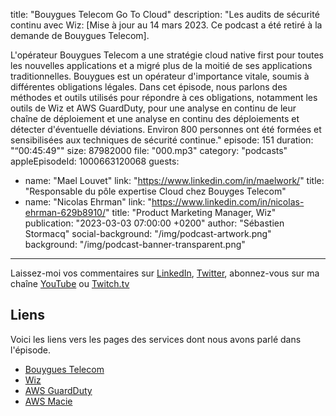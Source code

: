 title: "Bouygues Telecom Go To Cloud"
description: "Les audits de sécurité continu avec Wiz: [Mise à jour au 14 mars 2023. Ce podcast a été retiré à la demande de Bouygues Telecom].<p/><p/>L'opérateur Bouygues Telecom a une stratégie cloud native first pour toutes les nouvelles applications et a migré plus de la moitié de ses applications traditionnelles. Bouygues est un opérateur d'importance vitale, soumis à différentes obligations légales. Dans cet épisode, nous parlons des méthodes et outils utilisés pour répondre à ces obligations, notamment les outils de Wiz et AWS GuardDuty, pour une analyse en continu de leur chaîne de déploiement et une analyse en continu des déploiements et détecter d'éventuelle déviations. Environ 800 personnes ont été formées et sensibilisées aux techniques de sécurité continue."
episode: 151
duration: "“00:45:49\""
size: 87982000
file: "000.mp3"
category: "podcasts"
appleEpisodeId: 1000663120068
guests:
  - name: "Mael Louvet"
    link: "https://www.linkedin.com/in/maelwork/"
    title: "Responsable du pôle expertise Cloud chez Bouyges Telecom"
  - name: "Nicolas Ehrman"
    link: "https://www.linkedin.com/in/nicolas-ehrman-629b8910/"
    title: "Product Marketing Manager, Wiz"
publication: "2023-03-03 07:00:00 +0200"
author: "Sébastien Stormacq"
social-background: "/img/podcast-artwork.png"
background: "/img/podcast-banner-transparent.png"
---

Laissez-moi vos commentaires sur [LinkedIn](https://www.linkedin.com/in/sebastienstormacq/), [Twitter](https://twitter.com/sebsto), abonnez-vous sur ma chaîne [YouTube](https://www.youtube.com/sebsto) ou [Twitch.tv](https://www.twitch.tv/sebAWS)

## Liens

Voici les liens vers les pages des services dont nous avons parlé dans l'épisode.

- [Bouygues Telecom](https://www.bouyguestelecom.fr/)
- [Wiz](https://www.wiz.io/)
- [AWS GuardDuty](https://aws.amazon.com/guardduty/)
- [AWS Macie](https://aws.amazon.com/macie/)